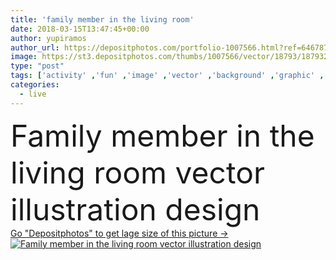 ```yaml
---
title: 'family member in the living room'
date: 2018-03-15T13:47:45+00:00
author: yupiramos
author_url: https://depositphotos.com/portfolio-1007566.html?ref=64678756
image: https://st3.depositphotos.com/thumbs/1007566/vector/18793/187932196/api_thumb_450.jpg?forcejpeg=true
type: "post"
tags: ['activity' ,'fun' ,'image' ,'vector' ,'background' ,'graphic' ,'illustration' ,'design' ,'happy' ,'person' ,'art' ,'family' ,'style' ,'picture' ,'cartoon' ,'character' ,'house' ,'window' ,'home' ,'furniture' ,'room' ,'clip' ,'inside' ,'clipart' ,'clip art' ,'living' ,'enjoying' ,'routine' ,'parents' ,'member' ,'pastime' ]
categories: 
  - live
---
```

<div aling="center">
            <font size="60"> Family member in the living room vector illustration design</font>   
</div>
<div>
    <a href='https://st3.depositphotos.com/thumbs/1007566/vector/18793/187932196/api_thumb_450.jpg?forcejpeg=true?ref=64678756' target=_blank > Go "Depositphotos" to get lage size of this picture ->
        <img href='https://st3.depositphotos.com/thumbs/1007566/vector/18793/187932196/api_thumb_450.jpg?forcejpeg=true?ref=64678756' src='https://st3.depositphotos.com/1007566/18793/v/950/depositphotos_187932196-stock-illustration-family-member-in-the-living.jpg?forcejpeg=true' alt='Family member in the living room vector illustration design' >
    </a>
</div>
